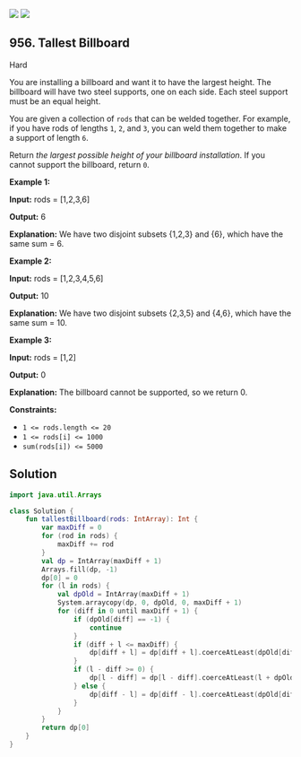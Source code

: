 [![](https://img.shields.io/github/stars/javadev/LeetCode-in-Kotlin?label=Stars&style=flat-square)](https://github.com/javadev/LeetCode-in-Kotlin)
[![](https://img.shields.io/github/forks/javadev/LeetCode-in-Kotlin?label=Fork%20me%20on%20GitHub%20&style=flat-square)](https://github.com/javadev/LeetCode-in-Kotlin/fork)

## 956\. Tallest Billboard

Hard

You are installing a billboard and want it to have the largest height. The billboard will have two steel supports, one on each side. Each steel support must be an equal height.

You are given a collection of `rods` that can be welded together. For example, if you have rods of lengths `1`, `2`, and `3`, you can weld them together to make a support of length `6`.

Return _the largest possible height of your billboard installation_. If you cannot support the billboard, return `0`.

**Example 1:**

**Input:** rods = [1,2,3,6]

**Output:** 6

**Explanation:** We have two disjoint subsets {1,2,3} and {6}, which have the same sum = 6.

**Example 2:**

**Input:** rods = [1,2,3,4,5,6]

**Output:** 10

**Explanation:** We have two disjoint subsets {2,3,5} and {4,6}, which have the same sum = 10.

**Example 3:**

**Input:** rods = [1,2]

**Output:** 0

**Explanation:** The billboard cannot be supported, so we return 0.

**Constraints:**

*   `1 <= rods.length <= 20`
*   `1 <= rods[i] <= 1000`
*   `sum(rods[i]) <= 5000`

## Solution

```kotlin
import java.util.Arrays

class Solution {
    fun tallestBillboard(rods: IntArray): Int {
        var maxDiff = 0
        for (rod in rods) {
            maxDiff += rod
        }
        val dp = IntArray(maxDiff + 1)
        Arrays.fill(dp, -1)
        dp[0] = 0
        for (l in rods) {
            val dpOld = IntArray(maxDiff + 1)
            System.arraycopy(dp, 0, dpOld, 0, maxDiff + 1)
            for (diff in 0 until maxDiff + 1) {
                if (dpOld[diff] == -1) {
                    continue
                }
                if (diff + l <= maxDiff) {
                    dp[diff + l] = dp[diff + l].coerceAtLeast(dpOld[diff] + l)
                }
                if (l - diff >= 0) {
                    dp[l - diff] = dp[l - diff].coerceAtLeast(l + dpOld[diff] - diff)
                } else {
                    dp[diff - l] = dp[diff - l].coerceAtLeast(dpOld[diff])
                }
            }
        }
        return dp[0]
    }
}
```
